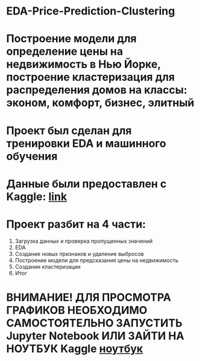 # EDA-Price-Prediction-Clustering

# Построение модели для определение цены на недвижимость в Нью Йорке, построение кластеризация для распределения домов на классы: эконом, комфорт, бизнес, элитный

# Проект был сделан для тренировки EDA и машинного обучения 

# Данные были предоставлен с Kaggle: <a href="https://www.kaggle.com/datasets/nelgiriyewithana/new-york-housing-market">link</a>

# Проект разбит на 4 части:
1. Загрузка данных и проверка пропущенных значений
2. EDA
3. Создание новых признаков и удаление выбросов
4. Построение модели для предсказания цены на недвижимость
5. Создании кластеризации
6. Итог

# **ВНИМАНИЕ! ДЛЯ ПРОСМОТРА ГРАФИКОВ НЕОБХОДИМО САМОСТОЯТЕЛЬНО ЗАПУСТИТЬ Jupyter Notebook ИЛИ ЗАЙТИ НА НОУТБУК Kaggle <a href="https://www.kaggle.com/spalatov/eda-price-prediction-clustering">ноутбук</a>**
